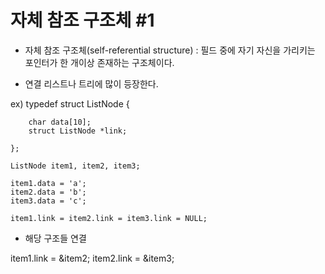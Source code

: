 # 자체 참조 구조체 #1

- 자체 참조 구조체(self-referential structure) : 필드 중에 자기 자신을 가리키는 포인터가 한 개이상 존재하는 구조체이다.

- 연결 리스트나 트리에 많이 등장한다.


ex)
    typedef struct ListNode {

        char data[10];
        struct ListNode *link;

    };

    ListNode item1, item2, item3;

    item1.data = 'a';
    item2.data = 'b';
    item3.data = 'c';

    item1.link = item2.link = item3.link = NULL;


- 해당 구조들 연결

item1.link = &item2;
item2.link = &item3;